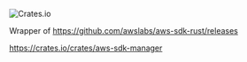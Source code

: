 
![Crates.io](https://img.shields.io/crates/v/aws-sdk-manager?logo=rust&style=for-the-badge)

Wrapper of https://github.com/awslabs/aws-sdk-rust/releases

https://crates.io/crates/aws-sdk-manager

